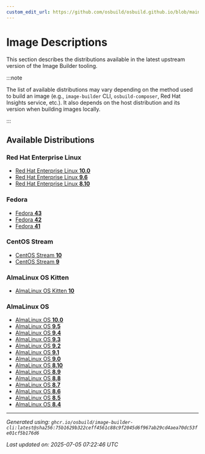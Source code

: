 ```yaml
---
custom_edit_url: https://github.com/osbuild/osbuild.github.io/blob/main/scripts/pull_image_descriptions.py
---
```


# Image Descriptions

<!--
[//]: # ( DO NOT MODIFY THIS FILE! )
[//]: # ( This content is generated by `scripts/pull_image_descriptions.py` )
[//]: # ( Generated on: 2025-07-05 07:22:46 UTC )
-->

This section describes the distributions available in the latest upstream version of the Image Builder tooling.

:::note

The list of available distributions may vary depending on the method used to build an image (e.g., `image-builder` CLI, `osbuild-composer`, Red Hat Insights service, etc.). It also depends on the host distribution and its version when building images locally.

:::

## Available Distributions

### Red Hat Enterprise Linux

- [Red Hat Enterprise Linux **10.0**](./00-rhel-10.0/index.md)
- [Red Hat Enterprise Linux **9.6**](./01-rhel-9.6/index.md)
- [Red Hat Enterprise Linux **8.10**](./02-rhel-8.10/index.md)

### Fedora

- [Fedora **43**](./03-fedora-43/index.md)
- [Fedora **42**](./04-fedora-42/index.md)
- [Fedora **41**](./05-fedora-41/index.md)

### CentOS Stream

- [CentOS Stream **10**](./06-centos-10/index.md)
- [CentOS Stream **9**](./07-centos-9/index.md)

### AlmaLinux OS Kitten

- [AlmaLinux OS Kitten **10**](./08-almalinux_kitten-10/index.md)

### AlmaLinux OS

- [AlmaLinux OS **10.0**](./09-almalinux-10.0/index.md)
- [AlmaLinux OS **9.5**](./10-almalinux-9.5/index.md)
- [AlmaLinux OS **9.4**](./11-almalinux-9.4/index.md)
- [AlmaLinux OS **9.3**](./12-almalinux-9.3/index.md)
- [AlmaLinux OS **9.2**](./13-almalinux-9.2/index.md)
- [AlmaLinux OS **9.1**](./14-almalinux-9.1/index.md)
- [AlmaLinux OS **9.0**](./15-almalinux-9.0/index.md)
- [AlmaLinux OS **8.10**](./16-almalinux-8.10/index.md)
- [AlmaLinux OS **8.9**](./17-almalinux-8.9/index.md)
- [AlmaLinux OS **8.8**](./18-almalinux-8.8/index.md)
- [AlmaLinux OS **8.7**](./19-almalinux-8.7/index.md)
- [AlmaLinux OS **8.6**](./20-almalinux-8.6/index.md)
- [AlmaLinux OS **8.5**](./21-almalinux-8.5/index.md)
- [AlmaLinux OS **8.4**](./22-almalinux-8.4/index.md)


---
*Generated using: `ghcr.io/osbuild/image-builder-cli:latest@sha256:75b1629b322ceff4561c88c9f2045d6f967ab29cd4aea70dc53fe01cf5b176d6`*

*Last updated on: 2025-07-05 07:22:46 UTC*
